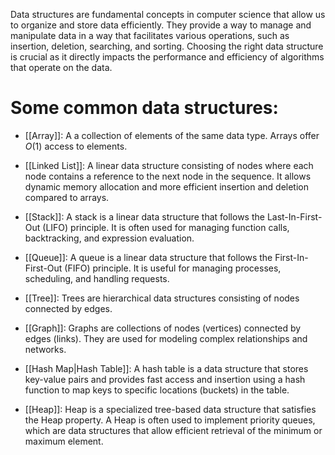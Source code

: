 Data structures are fundamental concepts in computer science that allow us to organize and store data efficiently. They provide a way to manage and manipulate data in a way that facilitates various operations, such as insertion, deletion, searching, and sorting. Choosing the right data structure is crucial as it directly impacts the performance and efficiency of algorithms that operate on the data.

# Some common data structures:

- [[Array]]: A a collection of elements of the same data type. Arrays offer $O(1)$ access to elements.

- [[Linked List]]: A linear data structure consisting of nodes where each node contains a reference to the next node in the sequence. It allows dynamic memory allocation and more efficient insertion and deletion compared to arrays.

- [[Stack]]: A stack is a linear data structure that follows the Last-In-First-Out (LIFO) principle. It is often used for managing function calls, backtracking, and expression evaluation.

- [[Queue]]: A queue is a linear data structure that follows the First-In-First-Out (FIFO) principle. It is useful for managing processes, scheduling, and handling requests.

- [[Tree]]: Trees are hierarchical data structures consisting of nodes connected by edges. 

- [[Graph]]: Graphs are collections of nodes (vertices) connected by edges (links). They are used for modeling complex relationships and networks.  

- [[Hash Map|Hash Table]]: A hash table is a data structure that stores key-value pairs and provides fast access and insertion using a hash function to map keys to specific locations (buckets) in the table.

- [[Heap]]: Heap is a specialized tree-based data structure that satisfies the Heap property. A Heap is often used to implement priority queues, which are data structures that allow efficient retrieval of the minimum or maximum element.